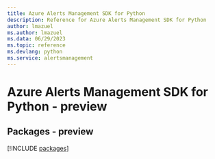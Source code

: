 ```yaml
---
title: Azure Alerts Management SDK for Python
description: Reference for Azure Alerts Management SDK for Python
author: lmazuel
ms.author: lmazuel
ms.data: 06/29/2023
ms.topic: reference
ms.devlang: python
ms.service: alertsmanagement
---
```

# Azure Alerts Management SDK for Python - preview
## Packages - preview
[!INCLUDE [packages](alerts-management-index.md)]